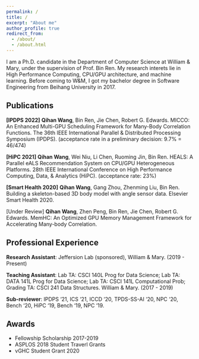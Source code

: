 ```yaml
---
permalink: /
title: /
excerpt: "About me"
author_profile: true
redirect_from: 
  - /about/
  - /about.html
---
```


I am a Ph.D. candidate in the Department of Computer Science at William & Mary, under the supervision of Prof. Bin Ren. My research interets lie in High Performance Computing, CPU/GPU architecture, and machine learning. Before coming to W&M, I got my bachelor degree in Software Engineering from Beihang University in 2017.

Publications
------

**[IPDPS 2022]** **Qihan Wang**, Bin Ren, Jie Chen, Robert G. Edwards. MICCO: An Enhanced Multi-GPU Scheduling Framework for Many-Body Correlation Functions. The 36th IEEE International Parallel & Distributed Processing Symposium (IPDPS). (acceptance rate in a preliminary decision: 9.7% = 46/474)

**[HiPC 2021]** **Qihan Wang**, Wei Niu, Li Chen, Ruoming Jin, Bin Ren. HEALS: A Parallel eALS Recommendation System on CPU/GPU Heterogeneous Platforms. 28th IEEE International Conference on High Performance Computing, Data, & Analytics (HiPC). (acceptance rate: 23%)

**[Smart Health 2020]** **Qihan Wang**, Gang Zhou, Zhenming Liu, Bin Ren. Building a skeleton-based 3D body model with angle sensor data. Elsevier Smart Health 2020.

[Under Review] **Qihan Wang**, Zhen Peng, Bin Ren, Jie Chen, Robert G. Edwards. MemHC: An Optimized GPU Memory Management Framework for Accelerating Many-body Correlation.

Professional Experience
------
**Research Assistant**: Jeffersion Lab (sponsored), William & Mary. (2019 - Present)

**Teaching Assistant**: Lab TA: CSCI 140L Prog for Data Science; Lab TA: DATA 141L Prog for Data Science; Lab TA: CSCI 141L Computational Prob; Grading TA: CSCI 241 Data Structures. William & Mary. (2017 - 2019)

**Sub-reviewer**: IPDPS ‘21, ICS ‘21, ICCD ‘20, TPDS-SS-AI ‘20, NPC ‘20, Bench ‘20, HiPC ‘19, Bench ‘19, NPC ‘19.

Awards
------
- Fellowship Scholarship 2017-2019
- ASPLOS 2018 Student Traverl Grants
- vGHC Student Grant 2020
